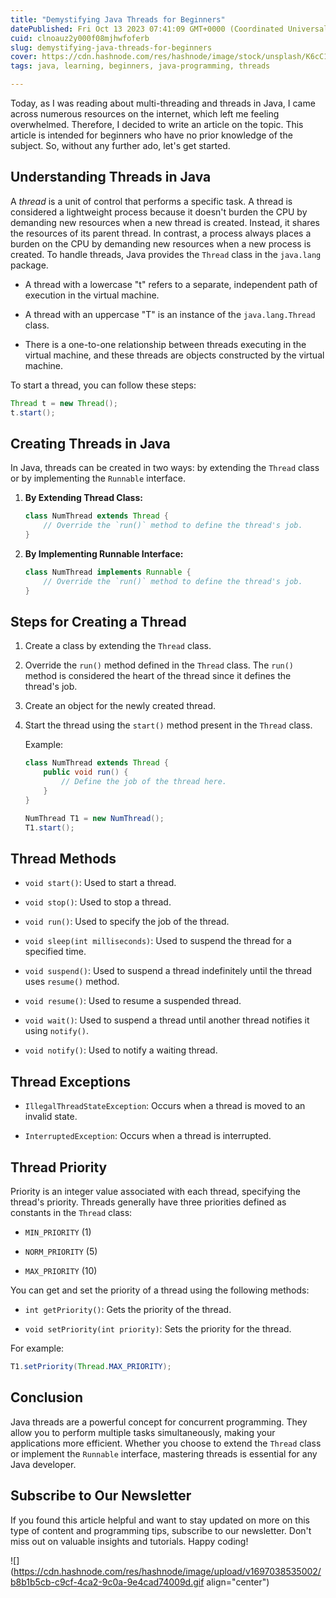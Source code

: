 ```yaml
---
title: "Demystifying Java Threads for Beginners"
datePublished: Fri Oct 13 2023 07:41:09 GMT+0000 (Coordinated Universal Time)
cuid: clnoauz2y000f08mjhwfoferb
slug: demystifying-java-threads-for-beginners
cover: https://cdn.hashnode.com/res/hashnode/image/stock/unsplash/K6cC1D-_k_g/upload/ad7090d8f88d6d331a9f659547eeca32.jpeg
tags: java, learning, beginners, java-programming, threads

---
```


Today, as I was reading about multi-threading and threads in Java, I came across numerous resources on the internet, which left me feeling overwhelmed. Therefore, I decided to write an article on the topic. This article is intended for beginners who have no prior knowledge of the subject. So, without any further ado, let's get started.

## **Understanding Threads in Java**

A *thread* is a unit of control that performs a specific task. A thread is considered a lightweight process because it doesn't burden the CPU by demanding new resources when a new thread is created. Instead, it shares the resources of its parent thread. In contrast, a process always places a burden on the CPU by demanding new resources when a new process is created. To handle threads, Java provides the `Thread` class in the `java.lang` package.

* A thread with a lowercase "t" refers to a separate, independent path of execution in the virtual machine.
    
* A thread with an uppercase "T" is an instance of the `java.lang.Thread` class.
    
* There is a one-to-one relationship between threads executing in the virtual machine, and these threads are objects constructed by the virtual machine.
    

To start a thread, you can follow these steps:

```java
Thread t = new Thread();
t.start();
```

## **Creating Threads in Java**

In Java, threads can be created in two ways: by extending the `Thread` class or by implementing the `Runnable` interface.

1. **By Extending Thread Class:**
    
    ```java
    class NumThread extends Thread {
        // Override the `run()` method to define the thread's job.
    }
    ```
    
2. **By Implementing Runnable Interface:**
    
    ```java
    class NumThread implements Runnable {
        // Override the `run()` method to define the thread's job.
    }
    ```
    

## **Steps for Creating a Thread**

1. Create a class by extending the `Thread` class.
    
2. Override the `run()` method defined in the `Thread` class. The `run()` method is considered the heart of the thread since it defines the thread's job.
    
3. Create an object for the newly created thread.
    
4. Start the thread using the `start()` method present in the `Thread` class.
    
    Example:
    
    ```java
    class NumThread extends Thread {
        public void run() {
            // Define the job of the thread here.
        }
    }
    
    NumThread T1 = new NumThread();
    T1.start();
    ```
    

## **Thread Methods**

* `void start()`: Used to start a thread.
    
* `void stop()`: Used to stop a thread.
    
* `void run()`: Used to specify the job of the thread.
    
* `void sleep(int milliseconds)`: Used to suspend the thread for a specified time.
    
* `void suspend()`: Used to suspend a thread indefinitely until the thread uses `resume()` method.
    
* `void resume()`: Used to resume a suspended thread.
    
* `void wait()`: Used to suspend a thread until another thread notifies it using `notify()`.
    
* `void notify()`: Used to notify a waiting thread.
    

## **Thread Exceptions**

* `IllegalThreadStateException`: Occurs when a thread is moved to an invalid state.
    
* `InterruptedException`: Occurs when a thread is interrupted.
    

## **Thread Priority**

Priority is an integer value associated with each thread, specifying the thread's priority. Threads generally have three priorities defined as constants in the `Thread` class:

* `MIN_PRIORITY` (1)
    
* `NORM_PRIORITY` (5)
    
* `MAX_PRIORITY` (10)
    

You can get and set the priority of a thread using the following methods:

* `int getPriority()`: Gets the priority of the thread.
    
* `void setPriority(int priority)`: Sets the priority for the thread.
    

For example:

```java
T1.setPriority(Thread.MAX_PRIORITY);
```

## **Conclusion**

Java threads are a powerful concept for concurrent programming. They allow you to perform multiple tasks simultaneously, making your applications more efficient. Whether you choose to extend the `Thread` class or implement the `Runnable` interface, mastering threads is essential for any Java developer.

## **Subscribe to Our Newsletter**

If you found this article helpful and want to stay updated on more on this type of content and programming tips, subscribe to our newsletter. Don't miss out on valuable insights and tutorials. Happy coding!

![](https://cdn.hashnode.com/res/hashnode/image/upload/v1697038535002/b8b1b5cb-c9cf-4ca2-9c0a-9e4cad74009d.gif align="center")